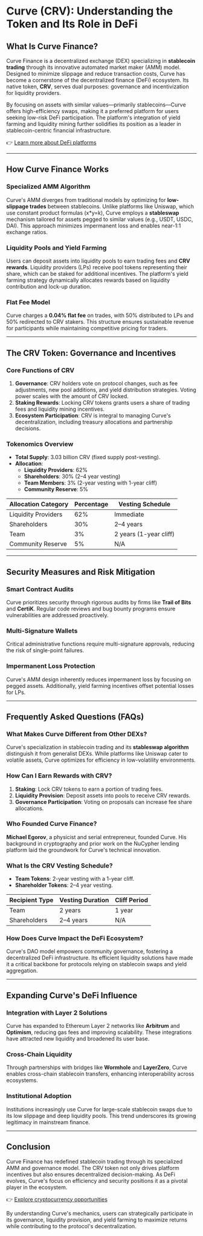 # Curve (CRV): Understanding the Token and Its Role in DeFi  

## What Is Curve Finance?  

Curve Finance is a decentralized exchange (DEX) specializing in **stablecoin trading** through its innovative automated market maker (AMM) model. Designed to minimize slippage and reduce transaction costs, Curve has become a cornerstone of the decentralized finance (DeFi) ecosystem. Its native token, **CRV**, serves dual purposes: governance and incentivization for liquidity providers.  

By focusing on assets with similar values—primarily stablecoins—Curve offers high-efficiency swaps, making it a preferred platform for users seeking low-risk DeFi participation. The platform's integration of yield farming and liquidity mining further solidifies its position as a leader in stablecoin-centric financial infrastructure.  

👉 [Learn more about DeFi platforms](https://bit.ly/okx-bonus)  

---

## How Curve Finance Works  

### Specialized AMM Algorithm  

Curve's AMM diverges from traditional models by optimizing for **low-slippage trades** between stablecoins. Unlike platforms like Uniswap, which use constant product formulas (x*y=k), Curve employs a **stableswap** mechanism tailored for assets pegged to similar values (e.g., USDT, USDC, DAI). This approach minimizes impermanent loss and enables near-1:1 exchange ratios.  

### Liquidity Pools and Yield Farming  

Users can deposit assets into liquidity pools to earn trading fees and **CRV rewards**. Liquidity providers (LPs) receive pool tokens representing their share, which can be staked for additional incentives. The platform's yield farming strategy dynamically allocates rewards based on liquidity contribution and lock-up duration.  

### Flat Fee Model  

Curve charges a **0.04% flat fee** on trades, with 50% distributed to LPs and 50% redirected to CRV stakers. This structure ensures sustainable revenue for participants while maintaining competitive pricing for traders.  

---

## The CRV Token: Governance and Incentives  

### Core Functions of CRV  

1. **Governance**: CRV holders vote on protocol changes, such as fee adjustments, new pool additions, and yield distribution strategies. Voting power scales with the amount of CRV locked.  
2. **Staking Rewards**: Locking CRV tokens grants users a share of trading fees and liquidity mining incentives.  
3. **Ecosystem Participation**: CRV is integral to managing Curve's decentralization, including treasury allocations and partnership decisions.  

### Tokenomics Overview  

- **Total Supply**: 3.03 billion CRV (fixed supply post-vesting).  
- **Allocation**:  
  - **Liquidity Providers**: 62%  
  - **Shareholders**: 30% (2–4 year vesting)  
  - **Team Members**: 3% (2-year vesting with 1-year cliff)  
  - **Community Reserve**: 5%  

| Allocation Category | Percentage | Vesting Schedule |  
|---------------------|------------|------------------|  
| Liquidity Providers | 62%        | Immediate        |  
| Shareholders        | 30%        | 2–4 years        |  
| Team                | 3%         | 2 years (1-year cliff) |  
| Community Reserve   | 5%         | N/A              |  

---

## Security Measures and Risk Mitigation  

### Smart Contract Audits  

Curve prioritizes security through rigorous audits by firms like **Trail of Bits** and **CertiK**. Regular code reviews and bug bounty programs ensure vulnerabilities are addressed proactively.  

### Multi-Signature Wallets  

Critical administrative functions require multi-signature approvals, reducing the risk of single-point failures.  

### Impermanent Loss Protection  

Curve's AMM design inherently reduces impermanent loss by focusing on pegged assets. Additionally, yield farming incentives offset potential losses for LPs.  

---

## Frequently Asked Questions (FAQs)  

### What Makes Curve Different from Other DEXs?  

Curve's specialization in stablecoin trading and its **stableswap algorithm** distinguish it from generalist DEXs. While platforms like Uniswap cater to volatile assets, Curve optimizes for efficiency in low-volatility environments.  

### How Can I Earn Rewards with CRV?  

1. **Staking**: Lock CRV tokens to earn a portion of trading fees.  
2. **Liquidity Provision**: Deposit assets into pools to receive CRV rewards.  
3. **Governance Participation**: Voting on proposals can increase fee share allocations.  

### Who Founded Curve Finance?  

**Michael Egorov**, a physicist and serial entrepreneur, founded Curve. His background in cryptography and prior work on the NuCypher lending platform laid the groundwork for Curve's technical innovation.  

### What Is the CRV Vesting Schedule?  

- **Team Tokens**: 2-year vesting with a 1-year cliff.  
- **Shareholder Tokens**: 2–4 year vesting.  

| Recipient Type | Vesting Duration | Cliff Period |  
|----------------|------------------|--------------|  
| Team           | 2 years          | 1 year       |  
| Shareholders   | 2–4 years        | N/A          |  

### How Does Curve Impact the DeFi Ecosystem?  

Curve's DAO model empowers community governance, fostering a decentralized DeFi infrastructure. Its efficient liquidity solutions have made it a critical backbone for protocols relying on stablecoin swaps and yield aggregation.  

---

## Expanding Curve's DeFi Influence  

### Integration with Layer 2 Solutions  

Curve has expanded to Ethereum Layer 2 networks like **Arbitrum** and **Optimism**, reducing gas fees and improving scalability. These integrations have attracted new liquidity and broadened its user base.  

### Cross-Chain Liquidity  

Through partnerships with bridges like **Wormhole** and **LayerZero**, Curve enables cross-chain stablecoin transfers, enhancing interoperability across ecosystems.  

### Institutional Adoption  

Institutions increasingly use Curve for large-scale stablecoin swaps due to its low slippage and deep liquidity pools. This trend underscores its growing legitimacy in mainstream finance.  

---

## Conclusion  

Curve Finance has redefined stablecoin trading through its specialized AMM and governance model. The CRV token not only drives platform incentives but also ensures decentralized decision-making. As DeFi evolves, Curve's focus on efficiency and security positions it as a pivotal player in the ecosystem.  

👉 [Explore cryptocurrency opportunities](https://bit.ly/okx-bonus)  

By understanding Curve's mechanics, users can strategically participate in its governance, liquidity provision, and yield farming to maximize returns while contributing to the protocol's decentralization.
